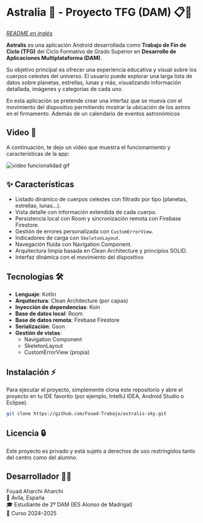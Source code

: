 # Astralia 🔭 - Proyecto TFG (DAM) 📋🚀

*[README en inglés](README_IN)*

**Astralis** es una aplicación Android desarrollada como **Trabajo de Fin de Ciclo (TFG)** del Ciclo
Formativo
de Grado Superior en **Desarrollo de Aplicaciones Multiplataforma (DAM)**.

Su objetivo principal es ofrecer una experiencia educativa y visual sobre los cuerpos celestes del
universo.
El usuario puede explorar una larga lista de datos sobre planetas, estrellas, lunas y más,
visualizando información detallada, imágenes y categorías de cada uno.

En esta aplicación se pretende crear una interfaz que se mueva con el movimiento del dispositivo
permitiendo mostrar la ubicación de los astros en el firmamento. Además de un calendario de eventos
astronómicos

## Video 🎥

A continuación, te dejo un video que muestra el funcionamiento y características de la app:

![video funcionalidad  gif](https://github.com/user-attachments/assets/77b7aec9-0ec8-4966-ba10-86d0be4946f2)


## ✨ Características

- Listado dinámico de cuerpos celestes con filtrado por tipo (planetas, estrellas, lunas…).
- Vista detalle con información extendida de cada cuerpo.
- Persistencia local con Room y sincronización remota con Firebase Firestore.
- Gestión de errores personalizada con `CustomErrorView`.
- Indicadores de carga con `SkeletonLayout`.
- Navegación fluida con Navigation Component.
- Arquitectura limpia basada en Clean Architecture y principios SOLID.
- Interfaz dinámica con el movimiento del dispositivo

## Tecnologías 🛠️

- **Lenguaje**: Kotlin
- **Arquitectura**: Clean Architecture (por capas)
- **Inyección de dependencias**: Koin
- **Base de datos local**: Room
- **Base de datos remota**: Firebase Firestore
- **Serialización**: Gson
- **Gestión de vistas**:
    - Navigation Component
    - SkeletonLayout
    - CustomErrorView (propia)

## Instalación ⚡

Para ejecutar el proyecto, simplemente clona este repositorio y abre el proyecto en tu IDE
favorito (por ejemplo,
IntelliJ IDEA, Android Studio o Eclipse).

```bash
git clone https://github.com/Fouad-Trabajo/astralis-sky.git
```

## Licencia 🔒

Este proyecto es privado y está sujeto a derechos de uso restringidos tanto del centro como del
alumno.

## **Desarrollador 👨‍💻**

Fouad Aharchi Aharchi  
📍 Ávila, España  
🎓 Estudiante de 2º DAM (IES Alonso de Madrigal)  
📅 Curso 2024–2025
